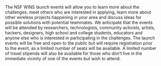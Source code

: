 The NSF WINS launch events will allow you to learn more about the challenges, meet others who are interested in applying, learn more about other wireless projects happening in your area and discuss ideas for possible solutions with potential teammates. We anticipate that the events will be attended by researchers, technologists, community activists, artists, hackers, designers, high school and college students, educators and anyone else who is interested in participating in the challenges. The launch events will be free and open to the public but will require registration prior to the event, as a limited number of seats will be available. A limited number of travel stipends will also be available for those who don’t live in the immediate vicinity of one of the events but wish to attend.
